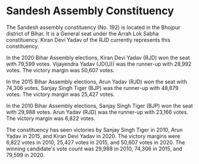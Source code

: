 # Sandesh Assembly Constituency

The Sandesh assembly constituency (No. 192) is located in the Bhojpur district of Bihar. It is a General seat under the Arrah Lok Sabha constituency. Kiran Devi Yadav of the RJD currently represents this constituency.

In the 2020 Bihar Assembly elections, Kiran Devi Yadav (RJD) won the seat with 79,599 votes. Vijayendra Yadav (JD(U)) was the runner-up with 28,992 votes. The victory margin was 50,607 votes.

In the 2015 Bihar Assembly elections, Arun Yadav (RJD) won the seat with 74,306 votes. Sanjay Singh Tiger (BJP) was the runner-up with 48,879 votes. The victory margin was 25,427 votes.

In the 2010 Bihar Assembly elections, Sanjay Singh Tiger (BJP) won the seat with 29,988 votes. Arun Yadav (RJD) was the runner-up with 23,166 votes. The victory margin was 6,822 votes.

The constituency has seen victories by Sanjay Singh Tiger in 2010, Arun Yadav in 2015, and Kiran Devi Yadav in 2020. The victory margins were 6,822 votes in 2010, 25,427 votes in 2015, and 50,607 votes in 2020. The winning candidate's vote count was 29,988 in 2010, 74,306 in 2015, and 79,599 in 2020.
